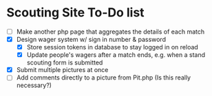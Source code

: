 # Scouting Site To-Do list

- [ ] Make another php page that aggregates the details of each match
- [X] Design wager system w/ sign in number & password
  - [X] Store session tokens in database to stay logged in on reload
  - [x] Update people's wagers after a match ends, e.g. when a stand scouting form is submitted
- [x] Submit multiple pictures at once
- [ ] Add comments directly to a picture from Pit.php (Is this really necessary?)